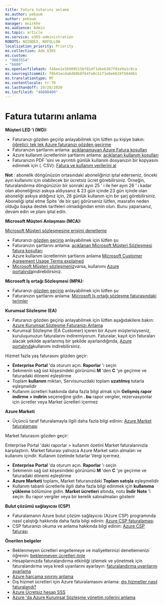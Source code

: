 ```yaml
---
title: Fatura tutarını anlama
ms.author: pebaum
author: pebaum
manager: mnirkhe
ms.audience: Admin
ms.topic: article
ms.service: o365-administration
ROBOTS: NOINDEX, NOFOLLOW
localization_priority: Priority
ms.collection: Adm_O365
ms.custom:
- "9003554"
- "6680"
ms.openlocfilehash: f48ee1e36909515bf81df1ebeb367f91e9a1c9ca
ms.sourcegitcommit: f8b41ecda6db0b8f64fe0c51f1e8e6619f504d61
ms.translationtype: MT
ms.contentlocale: tr-TR
ms.lasthandoff: 10/28/2020
ms.locfileid: "48808400"
---
```

# <a name="understand-billing-amount"></a>Fatura tutarını anlama

**Müşteri LED 'i (WD):**

- Faturanızı gözden geçirip anlayabilmek için lütfen şu kişiye bakın: [öğretici: tek tek Azure faturanızı gözden geçirme](https://docs.microsoft.com/azure/cost-management-billing/understand/review-individual-bill?WT.mc_id=Portal-Microsoft_Azure_Support)
- Faturanızın şartlarını anlama: [açıklanamayan Azure Fatura koşulları](https://docs.microsoft.com/azure/cost-management-billing/understand/understand-invoice?WT.mc_id=Portal-Microsoft_Azure_Support)
- Azure kullanım ücretlerinin şartlarını anlama: [açıklanan kullanım koşulları](https://docs.microsoft.com/azure/cost-management-billing/understand/understand-usage?WT.mc_id=Portal-Microsoft_Azure_Support)
- Faturanızın PDF 'sini ve ayrıntılı günlük kullanım dosyanızın bir kopyasını edinmek için (. CSV): [Fatura ve kullanım verilerini al](https://docs.microsoft.com/azure/billing/billing-download-azure-invoice-daily-usage-date?WT.mc_id=Portal-Microsoft_Azure_Support)

**Not** : abonelik döngünüzün ortasındaki aboneliğinizi iptal ederseniz, önceki ayın kullanımı için olabilecek bir ücretsiz ücret görebilirsiniz. Örneğin, faturalandırma döngünüzün bir sonraki ayın 25 ' i ile her ayın 26 ' ı kadar olan aboneliğinizi askıya aldıysanız & 23 gün içinde 23 gün içinde olan aboneliği askıya aldığınız için, 28 günlük kullanım için bir şarj görebilirsiniz. Aboneliği iptal etme Spite 'de bir şarj görürseniz lütfen, masrafın neden olduğu başka destek tarifeleri olmadığından emin olun. Bunu yaparsanız, devam edin ve planı iptal edin.

**Microsoft Müşteri Anlaşması (MCA):**

[Microsoft Müşteri sözleşmesine erişimi denetleme](https://docs.microsoft.com/azure/cost-management-billing/manage/download-azure-invoice-daily-usage-date?WT.mc_id=Portal-Microsoft_Azure_Support#check-access-to-a-microsoft-customer-agreement)

- Faturanızı [gözden geçirip](https://docs.microsoft.com/azure/cost-management-billing/understand/review-customer-agreement-bill?WT.mc_id=Portal-Microsoft_Azure_Support) anlayabilmek için lütfen şu
- Faturanızın şartlarını anlama: [açıklanan Microsoft Müşteri Sözleşmesi fatura koşulları](https://docs.microsoft.com/azure/cost-management-billing/understand/mca-understand-your-invoice?WT.mc_id=Portal-Microsoft_Azure_Support)
- Azure kullanım ücretlerinin şartlarını anlama [Microsoft Customer Agreement Usage Terms explained](https://docs.microsoft.com/azure/cost-management-billing/understand/mca-understand-your-usage?WT.mc_id=Portal-Microsoft_Azure_Support)
- [Microsoft Müşteri sözleşmeniz](https://docs.microsoft.com/azure/cost-management-billing/manage/download-azure-invoice-daily-usage-date?WT.mc_id=Portal-Microsoft_Azure_Support#check-access-to-a-microsoft-customer-agreement)varsa, kullanımı [Azure portalında](https://portal.azure.com/)indirebilirsiniz.

**Microsoft Iş ortağı Sözleşmesi (MPA):**

- Faturanızı [gözden geçirip](https://docs.microsoft.com/azure/cost-management-billing/understand/review-partner-agreement-bill?WT.mc_id=Portal-Microsoft_Azure_Support) anlayabilmek için lütfen şu
- Faturanızın şartlarını anlama: [Microsoft Iş ortağı sözleşme faturasındaki terimler](https://docs.microsoft.com/azure/cost-management-billing/understand/mpa-invoice-terms?WT.mc_id=Portal-Microsoft_Azure_Support)

**Kurumsal Sözleşme (EA)**

- Faturanızı gözden geçirip anlayabilmek için lütfen aşağıdakilere bakın: [Azure Kurumsal Sözleşme Faturanızı Anlama](https://docs.microsoft.com/azure/cost-management-billing/understand/review-enterprise-agreement-bill?WT.mc_id=Portal-Microsoft_Azure_Support)
- Kurumsal Sözleşme (EA Customer) içeren bir Azure müşterisiyseniz, kuruluşunuzun faturalarını indiremiyorum. Faturalar, kayıt için faturaları alacak şekilde ayarlanmış bir şekilde ayarlandığında, [Azure portalında](https://portal.azure.com/)kullanımı indirebilirsiniz.

Hizmet fazla yaş faturasını gözden geçir:

- **Enterprise Portal** 'da oturum açın. **Raporlar** 'ı seçin
- Sekmenin sağ üst köşesindeki görünümü **M** 'den **C** 'ye geçirme ve faturadaki dönemi eşleştirme
- Toplam **kullanım** miktarı, Servisunuzdaki toplam **uzatılmış** tutarla eşleşmelidir
- Kullanım ücretleri hakkında daha fazla bilgi almak için **Gelişmiş rapor indirme > indirin** seçeneğine gidin **. bu** rapor vergiler, rezervasyonlar için ücretler veya Market ücretleri içermez

**Azure Marketi**

- Üçüncü taraf faturalamayla ilgili daha fazla bilgi edinin: [Azure Market faturalaması](https://docs.microsoft.com/azure/billing/billing-understand-your-azure-marketplace-charges?WT.mc_id=Portal-Microsoft_Azure_Support)

Market faturasını gözden geçir:

Enterprise Portal 'daki raporlar > kullanım özetini Market faturalarınızla karşılaştırın. Market faturası yalnızca Azure Market satın almaları ve kullanımı içindir. Kullanım özetinde tutarlar Vergi içermez.

- **Enterprise Portal** 'da oturum açın. **Raporlar** 'ı seçin
- Sekmenin sağ üst köşesindeki görünümü **M** 'den **C** 'ye geçirme ve faturadaki dönemi eşleştirme
- **Azure Marketi** toplamı, Market faturanızdaki **Toplam satışla** eşleşmelidir
- Kullanım tabanlı ücretlerle ilgili daha fazla bilgi edinmek için **kullanıma yükleme** bölümüne gidin. **Market ücretleri** altında, notu **İndir** **Note** 'i seçin: Bu rapor vergiler veya bir kerelik satınalmaları gösterir

**Bulut çözümü sağlayıcısı (CSP)**

- Faturalamanın Azure bulut çözüm sağlayıcısı (Azure CSP) programında nasıl çalıştığı hakkında daha fazla bilgi edinin: [Azure CSP faturalaması](https://docs.microsoft.com/azure/cloud-solution-provider/billing/azure-csp-billing-overview?WT.mc_id=Portal-Microsoft_Azure_Support)
- CSP faturanızı okuma ve anlama hakkında bilgi edinin: [Azure CSP faturası](https://docs.microsoft.com/azure/cloud-solution-provider/billing/azure-csp-invoice?WT.mc_id=Portal-Microsoft_Azure_Support)

**Önerilen belgeler**

- Beklenmeyen ücretleri engellemeye ve maliyetlerinizi denetlemenizi öğrenin: [beklenmeyen ücretleri önle](https://docs.microsoft.com/azure/cost-management-billing/manage/getting-started?WT.mc_id=Portal-Microsoft_Azure_Support)
- Hesaplarınızda faturalandırma etkinliği izlemek ve yönetmek için faturalandırma veya kredi uyarılarını ayarlayın: [faturalandırma uyarılarını ayarlama](https://docs.microsoft.com/azure/cost-management-billing/costs/cost-mgt-alerts-monitor-usage-spending?WT.mc_id=Portal-Microsoft_Azure_Support)
- [Azure harcama sınırını anlama](https://docs.microsoft.com/azure/cost-management-billing/manage/spending-limit?WT.mc_id=Portal-Microsoft_Azure_Support)
- Dış hizmet ücretleri için Azure faturalamasını anlama: [dış hizmetler nasıl faturalandı?](https://docs.microsoft.com/azure/cost-management-billing/understand/understand-azure-marketplace-charges?WT.mc_id=Portal-Microsoft_Azure_Support)
- [Azure Ücretsiz hesap SSS](https://azure.microsoft.com/free/free-account-faq/)
- [Azure 'da Azure Kurumsal Sözleşme yönetim rollerini anlama](https://docs.microsoft.com/azure/cost-management-billing/manage/understand-ea-roles?WT.mc_id=Portal-Microsoft_Azure_Support)